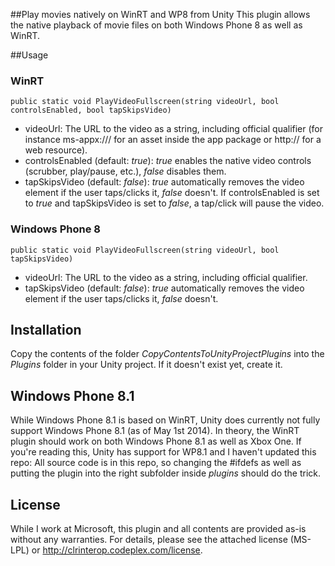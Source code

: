 ##Play movies natively on WinRT and WP8 from Unity
This plugin allows the native playback of movie files on both Windows Phone 8 as well as WinRT.

##Usage

### WinRT
```
public static void PlayVideoFullscreen(string videoUrl, bool controlsEnabled, bool tapSkipsVideo)
```
- videoUrl: The URL to the video as a string, including official qualifier (for instance ms-appx:/// for an asset inside the app package or http:// for a web resource).
- controlsEnabled (default: _true_): _true_ enables the native video controls (scrubber, play/pause, etc.), _false_ disables them. 
- tapSkipsVideo (default: _false_): _true_ automatically removes the video element if the user taps/clicks it, _false_ doesn't. If controlsEnabled is set to _true_ and tapSkipsVideo is set to _false_, a tap/click will pause the video.

### Windows Phone 8
```
public static void PlayVideoFullscreen(string videoUrl, bool tapSkipsVideo)
```
- videoUrl: The URL to the video as a string, including official qualifier.
- tapSkipsVideo (default: _false_): _true_ automatically removes the video element if the user taps/clicks it, _false_ doesn't.

## Installation
Copy the contents of the folder _CopyContentsToUnityProjectPlugins_ into the _Plugins_ folder in your Unity project. If it doesn't exist yet, create it.

## Windows Phone 8.1
While Windows Phone 8.1 is based on WinRT, Unity does currently not fully support Windows Phone 8.1 (as of May 1st 2014).
In theory, the WinRT plugin should work on both Windows Phone 8.1 as well as Xbox One. If you're reading this, Unity has support for WP8.1 and I haven't updated this repo: All source code is in this repo, so changing the #ifdefs as well as putting the plugin into the right subfolder inside _plugins_ should do the trick.

## License
While I work at Microsoft, this plugin and all contents are provided as-is without any warranties. For details, please see the attached license (MS-LPL) or http://clrinterop.codeplex.com/license.
